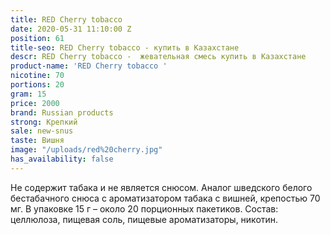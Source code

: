 ```yaml
---
title: RED Cherry tobacco
date: 2020-05-31 11:10:00 Z
position: 61
title-seo: RED Cherry tobacco - купить в Казахстане
descr: RED Cherry tobacco -  жевательная смесь купить в Казахстане
product-name: 'RED Cherry tobacco '
nicotine: 70
portions: 20
gram: 15
price: 2000
brand: Russian products
strong: Крепкий
sale: new-snus
taste: Вишня
image: "/uploads/red%20cherry.jpg"
has_availability: false
---
```


Не содержит табака и не является снюсом.
 Аналог шведского белого бестабачного снюса с ароматизатором табака с вишней, крепостью 70 мг. 
В упаковке 15 г – около 20 порционных пакетиков. 
Состав: целлюлоза, пищевая соль, пищевые ароматизаторы, никотин.